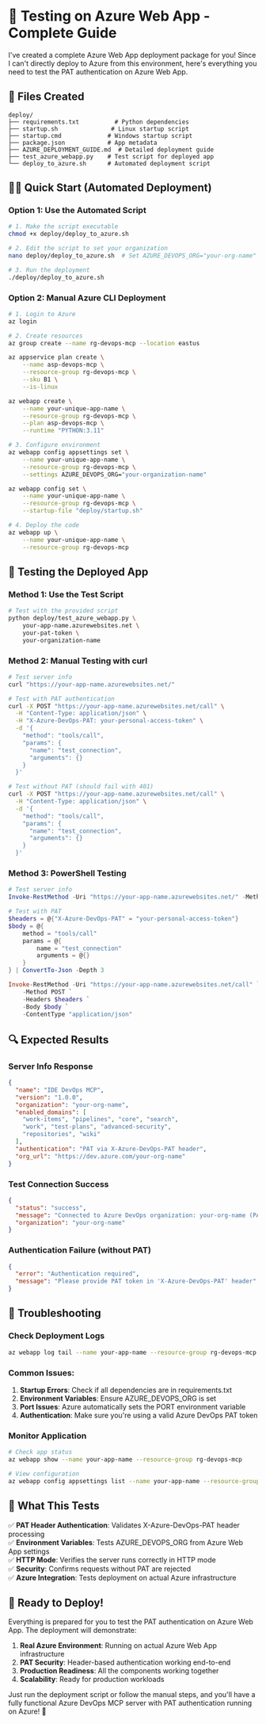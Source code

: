 # 🚀 Testing on Azure Web App - Complete Guide

I've created a complete Azure Web App deployment package for you! Since I can't directly deploy to Azure from this environment, here's everything you need to test the PAT authentication on Azure Web App.

## 📁 Files Created

```
deploy/
├── requirements.txt          # Python dependencies
├── startup.sh               # Linux startup script  
├── startup.cmd             # Windows startup script
├── package.json            # App metadata
├── AZURE_DEPLOYMENT_GUIDE.md  # Detailed deployment guide
├── test_azure_webapp.py    # Test script for deployed app
└── deploy_to_azure.sh      # Automated deployment script
```

## 🏃‍♂️ Quick Start (Automated Deployment)

### Option 1: Use the Automated Script

```bash
# 1. Make the script executable
chmod +x deploy/deploy_to_azure.sh

# 2. Edit the script to set your organization
nano deploy/deploy_to_azure.sh  # Set AZURE_DEVOPS_ORG="your-org-name"

# 3. Run the deployment
./deploy/deploy_to_azure.sh
```

### Option 2: Manual Azure CLI Deployment

```bash
# 1. Login to Azure
az login

# 2. Create resources
az group create --name rg-devops-mcp --location eastus

az appservice plan create \
    --name asp-devops-mcp \
    --resource-group rg-devops-mcp \
    --sku B1 \
    --is-linux

az webapp create \
    --name your-unique-app-name \
    --resource-group rg-devops-mcp \
    --plan asp-devops-mcp \
    --runtime "PYTHON:3.11"

# 3. Configure environment
az webapp config appsettings set \
    --name your-unique-app-name \
    --resource-group rg-devops-mcp \
    --settings AZURE_DEVOPS_ORG="your-organization-name"

az webapp config set \
    --name your-unique-app-name \
    --resource-group rg-devops-mcp \
    --startup-file "deploy/startup.sh"

# 4. Deploy the code
az webapp up \
    --name your-unique-app-name \
    --resource-group rg-devops-mcp
```

## 🧪 Testing the Deployed App

### Method 1: Use the Test Script

```bash
# Test with the provided script
python deploy/test_azure_webapp.py \
    your-app-name.azurewebsites.net \
    your-pat-token \
    your-organization-name
```

### Method 2: Manual Testing with curl

```bash
# Test server info
curl "https://your-app-name.azurewebsites.net/"

# Test with PAT authentication
curl -X POST "https://your-app-name.azurewebsites.net/call" \
  -H "Content-Type: application/json" \
  -H "X-Azure-DevOps-PAT: your-personal-access-token" \
  -d '{
    "method": "tools/call",
    "params": {
      "name": "test_connection",
      "arguments": {}
    }
  }'

# Test without PAT (should fail with 401)
curl -X POST "https://your-app-name.azurewebsites.net/call" \
  -H "Content-Type: application/json" \
  -d '{
    "method": "tools/call", 
    "params": {
      "name": "test_connection",
      "arguments": {}
    }
  }'
```

### Method 3: PowerShell Testing

```powershell
# Test server info
Invoke-RestMethod -Uri "https://your-app-name.azurewebsites.net/" -Method GET

# Test with PAT
$headers = @{"X-Azure-DevOps-PAT" = "your-personal-access-token"}
$body = @{
    method = "tools/call"
    params = @{
        name = "test_connection"
        arguments = @{}
    }
} | ConvertTo-Json -Depth 3

Invoke-RestMethod -Uri "https://your-app-name.azurewebsites.net/call" `
    -Method POST `
    -Headers $headers `
    -Body $body `
    -ContentType "application/json"
```

## 🔍 Expected Results

### Server Info Response
```json
{
  "name": "IDE DevOps MCP",
  "version": "1.0.0",
  "organization": "your-org-name",
  "enabled_domains": [
    "work-items", "pipelines", "core", "search", 
    "work", "test-plans", "advanced-security", 
    "repositories", "wiki"
  ],
  "authentication": "PAT via X-Azure-DevOps-PAT header",
  "org_url": "https://dev.azure.com/your-org-name"
}
```

### Test Connection Success
```json
{
  "status": "success",
  "message": "Connected to Azure DevOps organization: your-org-name (PAT authentication)",
  "organization": "your-org-name"
}
```

### Authentication Failure (without PAT)
```json
{
  "error": "Authentication required",
  "message": "Please provide PAT token in 'X-Azure-DevOps-PAT' header"
}
```

## 🔧 Troubleshooting

### Check Deployment Logs
```bash
az webapp log tail --name your-app-name --resource-group rg-devops-mcp
```

### Common Issues:
1. **Startup Errors**: Check if all dependencies are in requirements.txt
2. **Environment Variables**: Ensure AZURE_DEVOPS_ORG is set
3. **Port Issues**: Azure automatically sets the PORT environment variable
4. **Authentication**: Make sure you're using a valid Azure DevOps PAT token

### Monitor Application
```bash
# Check app status
az webapp show --name your-app-name --resource-group rg-devops-mcp

# View configuration
az webapp config appsettings list --name your-app-name --resource-group rg-devops-mcp
```

## 🎯 What This Tests

✅ **PAT Header Authentication**: Validates X-Azure-DevOps-PAT header processing  
✅ **Environment Variables**: Tests AZURE_DEVOPS_ORG from Azure Web App settings  
✅ **HTTP Mode**: Verifies the server runs correctly in HTTP mode  
✅ **Security**: Confirms requests without PAT are rejected  
✅ **Azure Integration**: Tests deployment on actual Azure infrastructure  

## 🚀 Ready to Deploy!

Everything is prepared for you to test the PAT authentication on Azure Web App. The deployment will demonstrate:

1. **Real Azure Environment**: Running on actual Azure Web App infrastructure
2. **PAT Security**: Header-based authentication working end-to-end  
3. **Production Readiness**: All the components working together
4. **Scalability**: Ready for production workloads

Just run the deployment script or follow the manual steps, and you'll have a fully functional Azure DevOps MCP server with PAT authentication running on Azure! 🎉
